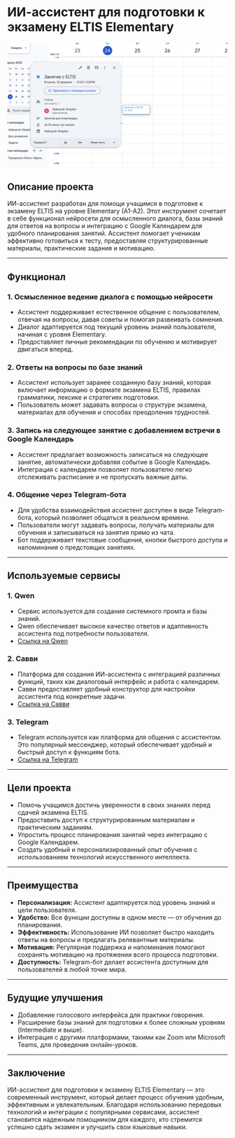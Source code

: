 # ИИ-ассистент для подготовки к экзамену ELTIS Elementary

![](https://github.com/ShAlexSpb/ai_ELTIS_assistent/blob/main/Снимок%20экрана%202025-02-24%20в%2013.53.38.png?raw=true)



## Описание проекта
ИИ-ассистент разработан для помощи учащимся в подготовке к экзамену ELTIS на уровне Elementary (A1-A2). Этот инструмент сочетает в себе функционал нейросети для осмысленного диалога, базы знаний для ответов на вопросы и интеграцию с Google Календарем для удобного планирования занятий. Ассистент помогает ученикам эффективно готовиться к тесту, предоставляя структурированные материалы, практические задания и мотивацию.

---

## Функционал

### 1. **Осмысленное ведение диалога с помощью нейросети**
   - Ассистент поддерживает естественное общение с пользователем, отвечая на вопросы, давая советы и помогая развеивать сомнения.
   - Диалог адаптируется под текущий уровень знаний пользователя, начиная с уровня Elementary.
   - Предоставляет личные рекомендации по обучению и мотивирует двигаться вперед.

### 2. **Ответы на вопросы по базе знаний**
   - Ассистент использует заранее созданную базу знаний, которая включает информацию о формате экзамена ELTIS, правилах грамматики, лексике и стратегиях подготовки.
   - Пользователь может задавать вопросы о структуре экзамена, материалах для обучения и способах преодоления трудностей.

### 3. **Запись на следующее занятие с добавлением встречи в Google Календарь**
   - Ассистент предлагает возможность записаться на следующее занятие, автоматически добавляя событие в Google Календарь.
   - Интеграция с календарем позволяет пользователю легко отслеживать расписание и не пропускать важные даты.

### 4. **Общение через Telegram-бота**
   - Для удобства взаимодействия ассистент доступен в виде Telegram-бота, который позволяет общаться в реальном времени.
   - Пользователи могут задавать вопросы, получать материалы для обучения и записываться на занятия прямо из чата.
   - Бот поддерживает текстовые сообщения, кнопки быстрого доступа и напоминания о предстоящих занятиях.

---

## Используемые сервисы

### 1. **Qwen**
   - Сервис используется для создания системного промта и базы знаний.
   - Qwen обеспечивает высокое качество ответов и адаптивность ассистента под потребности пользователя.
   - [Ссылка на Qwen](https://qwen.aliyun.com)

### 2. **Савви**
   - Платформа для создания ИИ-ассистента с интеграцией различных функций, таких как диалоговый интерфейс и работа с календарем.
   - Савви предоставляет удобный конструктор для настройки ассистента под конкретные задачи.
   - [Ссылка на Савви](https://savi.ai)

### 3. **Telegram**
   - Telegram используется как платформа для общения с ассистентом. Это популярный мессенджер, который обеспечивает удобный и быстрый доступ к функциям бота.
   - [Ссылка на Telegram](https://telegram.org)

---

## Цели проекта
- Помочь учащимся достичь уверенности в своих знаниях перед сдачей экзамена ELTIS.
- Предоставить доступ к структурированным материалам и практическим заданиям.
- Упростить процесс планирования занятий через интеграцию с Google Календарем.
- Создать удобный и персонализированный опыт обучения с использованием технологий искусственного интеллекта.

---

## Преимущества
- **Персонализация:** Ассистент адаптируется под уровень знаний и цели пользователя.
- **Удобство:** Все функции доступны в одном месте — от обучения до планирования.
- **Эффективность:** Использование ИИ позволяет быстро находить ответы на вопросы и предлагать релевантные материалы.
- **Мотивация:** Регулярная поддержка и напоминания помогают сохранять мотивацию на протяжении всего процесса подготовки.
- **Доступность:** Telegram-бот делает ассистента доступным для пользователей в любой точке мира.

---

## Будущие улучшения
- Добавление голосового интерфейса для практики говорения.
- Расширение базы знаний для подготовки к более сложным уровням (Intermediate и выше).
- Интеграция с другими платформами, такими как Zoom или Microsoft Teams, для проведения онлайн-уроков.

---

## Заключение
ИИ-ассистент для подготовки к экзамену ELTIS Elementary — это современный инструмент, который делает процесс обучения удобным, эффективным и увлекательным. Благодаря использованию передовых технологий и интеграции с популярными сервисами, ассистент становится надежным помощником для каждого, кто стремится успешно сдать экзамен и улучшить свои языковые навыки.
